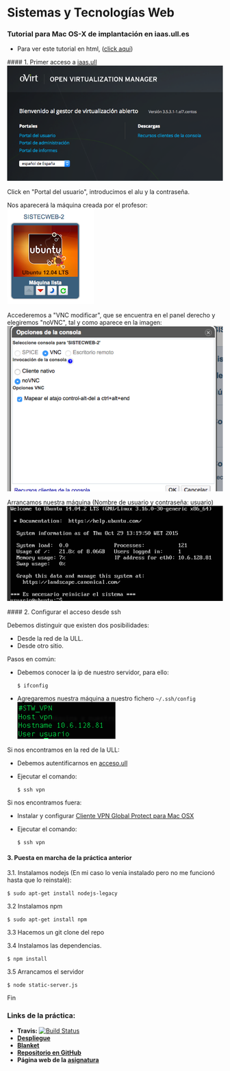 # Sistemas y Tecnologías Web

### Tutorial para Mac OS-X de implantación en iaas.ull.es

* Para ver este tutorial en html, ([click aquí](http://giffunis.github.io/STW4/))

#### 1. Primer acceso a [iaas.ull](http://iaas.ull.es/ovirt-engine/)
![iaas.ull.es](readme-images/imagen1.png)

Click en "Portal del usuario", introducimos el alu y la contraseña.

Nos aparecerá la máquina creada por el profesor:
![captura](readme-images/imagen2.png)

Accederemos a "VNC modificar", que se encuentra en el panel derecho y elegiremos "noVNC", tal y como aparece en la imagen: ![captura](readme-images/imagen3.png)

Arrancamos nuestra máquina (Nombre de usuario y contraseña: usuario)
![captura](readme-images/imagen4.png)

#### 2. Configurar el acceso desde ssh

Debemos distinguir que existen dos posibilidades:
* Desde la red de la ULL.
* Desde otro sitio.

Pasos en común:

  * Debemos conocer la ip de nuestro servidor, para ello:

        $ ifconfig
  * Agregaremos nuestra máquina a nuestro fichero `~/.ssh/config`
  ![captura](readme-images/imagen5.png)

Si nos encontramos en la red de la ULL:
* Debemos autentificarnos en [acceso.ull](http://acceso.ull.es/)
* Ejecutar el comando:

      $ ssh vpn

Si nos encontramos fuera:
* Instalar y configurar [Cliente VPN Global Protect para Mac OSX](https://usuarios.ull.es/vpn/mac.html)
* Ejecutar el comando:

      $ ssh vpn


#### 3. Puesta en marcha de la práctica anterior

3.1. Instalamos nodejs (En mi caso lo venía instalado pero no me funcionó hasta que lo reinstalé):

    $ sudo apt-get install nodejs-legacy

3.2 Instalamos npm

    $ sudo apt-get install npm

3.3 Hacemos un git clone del repo

3.4 Instalamos las dependencias.

    $ npm install

3.5 Arrancamos el servidor

    $ node static-server.js

Fin

### Links de la práctica:
* **Travis:** [![Build Status](https://travis-ci.org/giffunis/STW4.svg?branch=master)](https://travis-ci.org/giffunis/STW4)
* **[Despliegue](http://10.6.128.81:8080/index.html)**
* **[Blanket](http://10.6.128.81:8080/vendor/test.html)**
* **[Repositorio en GitHub](https://github.com/giffunis/STW4)**
* **Página web de la [asignatura](http://giffunis.github.io/stw)**
